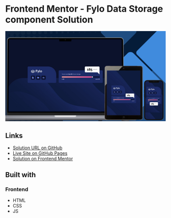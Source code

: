 # Frontend Mentor - Fylo Data Storage component Solution

![Design preview for the Fylo data storage component challenge](./design/preview.png)

## Links

- [Solution URL on GitHub](https://github.com/TetianaAleks/fm-solutions-hub/tree/main/18-fylo-data-storage-component)
- [Live Site on GitHub Pages](https://tetianaaleks.github.io/fm-solutions-hub/18-fylo-data-storage-component/)
- [Solution on Frontend Mentor](https://www.frontendmentor.io/solutions/fylo-data-storage-component-with-dynamic-data-updates-using-javascript-FaOGf26vIv) 

## Built with

### Frontend

- HTML
- CSS
- JS
